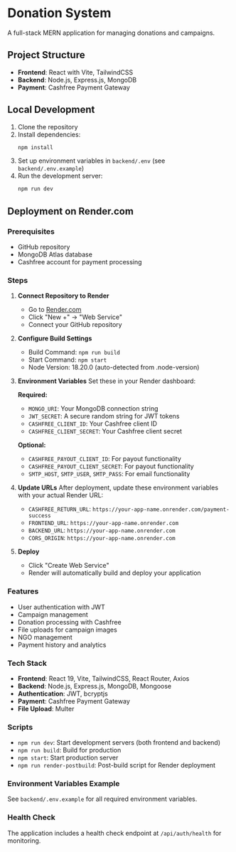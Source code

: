 # Donation System

A full-stack MERN application for managing donations and campaigns.

## Project Structure

- **Frontend**: React with Vite, TailwindCSS
- **Backend**: Node.js, Express.js, MongoDB
- **Payment**: Cashfree Payment Gateway

## Local Development

1. Clone the repository
2. Install dependencies:
   ```bash
   npm install
   ```
3. Set up environment variables in `backend/.env` (see `backend/.env.example`)
4. Run the development server:
   ```bash
   npm run dev
   ```

## Deployment on Render.com

### Prerequisites
- GitHub repository
- MongoDB Atlas database
- Cashfree account for payment processing

### Steps

1. **Connect Repository to Render**
   - Go to [Render.com](https://render.com)
   - Click "New +" → "Web Service"
   - Connect your GitHub repository

2. **Configure Build Settings**
   - Build Command: `npm run build`
   - Start Command: `npm start`
   - Node Version: 18.20.0 (auto-detected from .node-version)

3. **Environment Variables**
   Set these in your Render dashboard:
   
   **Required:**
   - `MONGO_URI`: Your MongoDB connection string
   - `JWT_SECRET`: A secure random string for JWT tokens
   - `CASHFREE_CLIENT_ID`: Your Cashfree client ID
   - `CASHFREE_CLIENT_SECRET`: Your Cashfree client secret
   
   **Optional:**
   - `CASHFREE_PAYOUT_CLIENT_ID`: For payout functionality
   - `CASHFREE_PAYOUT_CLIENT_SECRET`: For payout functionality
   - `SMTP_HOST`, `SMTP_USER`, `SMTP_PASS`: For email functionality

4. **Update URLs**
   After deployment, update these environment variables with your actual Render URL:
   - `CASHFREE_RETURN_URL`: `https://your-app-name.onrender.com/payment-success`
   - `FRONTEND_URL`: `https://your-app-name.onrender.com`
   - `BACKEND_URL`: `https://your-app-name.onrender.com`
   - `CORS_ORIGIN`: `https://your-app-name.onrender.com`

5. **Deploy**
   - Click "Create Web Service"
   - Render will automatically build and deploy your application

### Features
- User authentication with JWT
- Campaign management
- Donation processing with Cashfree
- File uploads for campaign images
- NGO management
- Payment history and analytics

### Tech Stack
- **Frontend**: React 19, Vite, TailwindCSS, React Router, Axios
- **Backend**: Node.js, Express.js, MongoDB, Mongoose
- **Authentication**: JWT, bcryptjs
- **Payment**: Cashfree Payment Gateway
- **File Upload**: Multer

### Scripts
- `npm run dev`: Start development servers (both frontend and backend)
- `npm run build`: Build for production
- `npm start`: Start production server
- `npm run render-postbuild`: Post-build script for Render deployment

### Environment Variables Example
See `backend/.env.example` for all required environment variables.

### Health Check
The application includes a health check endpoint at `/api/auth/health` for monitoring.
